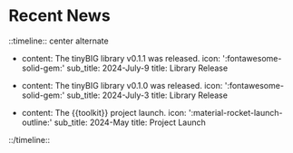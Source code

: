 # Recent News

::timeline:: center alternate

- content: The tinyBIG library v0.1.1 was released.
  icon: ':fontawesome-solid-gem:'
  sub_title: 2024-July-9
  title: Library Release

- content: The tinyBIG library v0.1.0 was released.
  icon: ':fontawesome-solid-gem:'
  sub_title: 2024-July-3
  title: Library Release

- content: The {{toolkit}} project launch.
  icon: ':material-rocket-launch-outline:'
  sub_title: 2024-May
  title: Project Launch

::/timeline::

<!-- examples https://www.neoteroi.dev/mkdocs-plugins/timeline/ -->